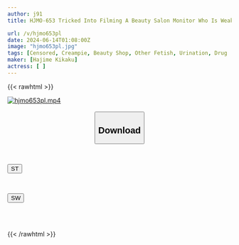 ```yaml
---
author: j91
title: HJMO-653 Tricked Into Filming A Beauty Salon Monitor Who Is Weak To Pressure! Will It Be Okay To Make A Girl With Erect Nipples Cum By Kneading Her With Aphrodisiac Oil? She Arches Her Back, Convulses, And Urinates In An Orgasmic Bladder, Losing Her Senses In A Creampie Sex Session! (HJMO-653)

url: /v/hjmo653pl
date: 2024-06-14T01:08:00Z
image: "hjmo653pl.jpg"
tags: [Censored, Creampie, Beauty Shop, Other Fetish, Urination, Drug	]
maker: [Hajime Kikaku]
actress: [ ]
---
```



{{< rawhtml >}}

<div class="video" data-videoid="gLkoM8WBvaIqWbm">
    <a href="javascript:;">
        <img src="/v/hjmo653pl/hjmo653pl.jpg" width="WIDTH" height="HEIGHT" alt="hjmo653pl.mp4" loading="lazy">
    </a>
</div>

<script type="text/javascript" src="https://j91.asia/asset/on-demand-st.js"></script>

<br>
  <link rel="stylesheet" href="https://j91.asia/asset/bs5.css">
  
  <center>
  <button class="btn btn-primary" type="button" data-bs-toggle="collapse" data-bs-target=".multi-collapse" aria-expanded="false" aria-controls="multiCollapseExample1 multiCollapseExample2"><h2>Download</h2></button></center>
</p>
<div class="row">
  <div class="col">
    <div class="collapse multi-collapse" id="multiCollapseExample1">
      <div class="card card-body">
	      	      <br>
<div class="buttons">  
<p><a href="/v/hjmo653pl/st.html" target="_blank"><button class="btn-hover color-3"><i class="fa fa-download"></i> ST</button></a></p></div>
    </div>
  </div>
</div>
  <div class="col">
    <div class="collapse multi-collapse" id="multiCollapseExample2">
      <div class="card card-body">
	      <br>
<div class="buttons">
<p><a href="/v/hjmo653pl/sw.html" target="_blank"><button class="btn-hover color-2"><i class="fa fa-download"></i> SW</button></a></p></div>
<br><br>
      </div>
    </div>
  </div>
</div>

{{< /rawhtml >}}